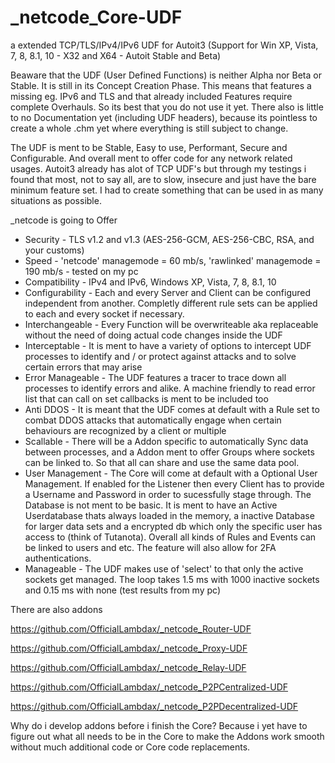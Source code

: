 # _netcode_Core-UDF
a extended TCP/TLS/IPv4/IPv6 UDF for Autoit3 (Support for Win XP, Vista, 7, 8, 8.1, 10 - X32 and X64 - Autoit Stable and Beta)

Beaware that the UDF (User Defined Functions) is neither Alpha nor Beta or Stable. It is still in its Concept Creation Phase. This means that features a missing eg. IPv6 and TLS and that already included Features require complete Overhauls. So its best that you do not use it yet. There also is little to no Documentation yet (including UDF headers), because its pointless to create a whole .chm yet where everything is still subject to change.


The UDF is ment to be Stable, Easy to use, Performant, Secure and Configurable. And overall ment to offer code for any network related usages. Autoit3 already has alot of TCP UDF's but through my testings i found that most, not to say all, are to slow, insecure and just have the bare minimum feature set. I had to create something that can be used in as many situations as possible.

_netcode is going to Offer
- Security         - TLS v1.2 and v1.3 (AES-256-GCM, AES-256-CBC, RSA, and your customs)
- Speed            - 'netcode' managemode = 60 mb/s, 'rawlinked' managemode = 190 mb/s - tested on my pc
- Compatibility    - IPv4 and IPv6, Windows XP, Vista, 7, 8, 8.1, 10
- Configurability  - Each and every Server and Client can be configured independent from another. Completly different rule sets can be applied to each and every socket if necessary.
- Interchangeable  - Every Function will be overwriteable aka replaceable without the need of doing actual code changes inside the UDF
- Interceptable    - It is ment to have a variety of options to intercept UDF processes to identify and / or protect against attacks and to solve certain errors that may arise
- Error Manageable - The UDF features a tracer to trace down all processes to identify errors and alike. A machine friendly to read error list that can call on set callbacks is ment to be included too
- Anti DDOS        - It is meant that the UDF comes at default with a Rule set to combat DDOS attacks that automatically engage when certain behaviours are recognized by a client or multiple
- Scallable        - There will be a Addon specific to automatically Sync data between processes, and a Addon ment to offer Groups where sockets can be linked to. So that all can share and use the same data pool.
- User Management  - The Core will come at default with a Optional User Management. If enabled for the Listener then every Client has to provide a Username and Password in order to sucessfully stage through. The Database is not ment to be basic. It is ment to have an Active Userdatabase thats always loaded in the memory, a inactive Database for larger data sets and a encrypted db which only the specific user has access to (think of Tutanota). Overall all kinds of Rules and Events can be linked to users and etc. The feature will also allow for 2FA authentications.
- Manageable       - The UDF makes use of 'select' to that only the active sockets get managed. The loop takes 1.5 ms with 1000 inactive sockets and 0.15 ms with none (test results from my pc)


There are also addons

https://github.com/OfficialLambdax/_netcode_Router-UDF

https://github.com/OfficialLambdax/_netcode_Proxy-UDF

https://github.com/OfficialLambdax/_netcode_Relay-UDF

https://github.com/OfficialLambdax/_netcode_P2PCentralized-UDF

https://github.com/OfficialLambdax/_netcode_P2PDecentralized-UDF

Why do i develop addons before i finish the Core? Because i yet have to figure out what all needs to be in the Core to make the Addons work smooth without much additional code or Core code replacements.
